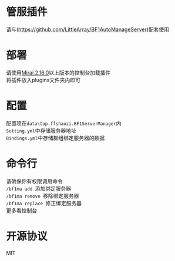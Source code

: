 # 管服插件
请与(https://github.com/LittleArray/BF1AutoManageServer)配套使用
# 部署
请使用[Mirai 2.16.0](https://github.com/mamoe/mirai)以上版本的控制台加载插件
<br>将插件放入plugins文件夹内即可
# 配置
配置项在`data\top.ffshaozi.BF1ServerManager`内 
<br>`Setting.yml`中存储服务器地址
<br>`Bindings.yml`中存储群组绑定服务器的数据
# 命令行
请确保你有权限调用命令
<br>``/bf1ma add ``添加绑定服务器
<br>``/bf1ma remove ``移除绑定服务器
<br>``/bf1ma replace ``修正绑定服务器
<br>更多看控制台
# 开源协议
MIT


